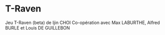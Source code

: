 # T-Raven
 Jeu T-Raven (beta) de Ijin CHOI 
 Co-opération avec Max LABURTHE, Alfred BURLE et Louis DE GUILLEBON
